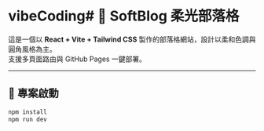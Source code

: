 # vibeCoding# 🌸 SoftBlog 柔光部落格

這是一個以 **React + Vite + Tailwind CSS** 製作的部落格網站，設計以柔和色調與圓角風格為主。  
支援多頁面路由與 GitHub Pages 一鍵部署。

---

## 🚀 專案啟動

```bash
npm install
npm run dev
